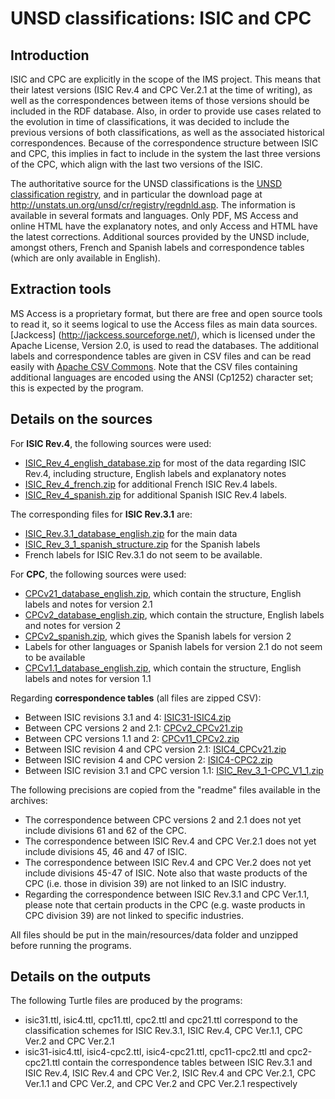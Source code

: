 # UNSD classifications: ISIC and CPC

## Introduction

ISIC and CPC are explicitly in the scope of the IMS project. This means that their latest versions (ISIC Rev.4 and CPC Ver.2.1 at the time of writing), as well as the correspondences between items of those versions should be included in the RDF database. Also, in order to provide use cases related to the evolution in time of classifications, it was decided to include the previous versions of both classifications, as well as the associated historical correspondences. Because of the correspondence structure between ISIC and CPC, this implies in fact to include in the system the last three versions of the CPC, which align with the last two versions of the ISIC.

The authoritative source for the UNSD classifications is the [UNSD classification registry](http://unstats.un.org/unsd/cr/registry/), and in particular the download page at http://unstats.un.org/unsd/cr/registry/regdnld.asp. The information is available in several formats and languages. Only PDF, MS Access and online HTML have the explanatory notes, and only Access and HTML have the latest corrections. Additional sources provided by the UNSD include, amongst others, French and Spanish labels and correspondence tables (which are only available in English).

## Extraction tools

MS Access is a proprietary format, but there are free and open source tools to read it, so it seems logical to use the Access files as main data sources. [Jackcess] (http://jackcess.sourceforge.net/), which is licensed under the Apache License, Version 2.0, is used to read the databases. The additional labels and correspondence tables are given in CSV files and can be read easily with [Apache CSV Commons](https://commons.apache.org/proper/commons-csv/). Note that the CSV files containing additional languages are encoded using the ANSI (Cp1252) character set; this is expected by the program.

## Details on the sources

For **ISIC Rev.4**, the following sources were used:

* [ISIC_Rev_4_english_database.zip](http://unstats.un.org/unsd/cr/registry/regdntransfer.asp?f=135) for most of the data regarding ISIC Rev.4, including structure, English labels and explanatory notes
* [ISIC_Rev_4_french.zip](http://unstats.un.org/unsd/cr/registry/regdntransfer.asp?f=189) for additional French ISIC Rev.4 labels.
* [ISIC_Rev_4_spanish.zip](http://unstats.un.org/unsd/cr/registry/regdntransfer.asp?f=198) for additional Spanish ISIC Rev.4 labels.

The corresponding files for **ISIC Rev.3.1** are:
* [ISIC_Rev.3.1_database_english.zip](http://unstats.un.org/unsd/cr/registry/regdntransfer.asp?f=172) for the main data
* [ISIC_Rev_3_1_spanish_structure.zip](http://unstats.un.org/unsd/cr/registry/regdntransfer.asp?f=105) for the Spanish labels
* French labels for ISIC Rev.3.1 do not seem to be available.

For **CPC**, the following sources were used:

* [CPCv21_database_english.zip](http://unstats.un.org/unsd/cr/registry/regdntransfer.asp?f=287), which contain the structure, English labels and notes for version 2.1
* [CPCv2_database_english.zip](http://unstats.un.org/unsd/cr/registry/regdntransfer.asp?f=235), which contain the structure, English labels and notes for version 2
* [CPCv2_spanish.zip](http://unstats.un.org/unsd/cr/registry/regdntransfer.asp?f=279), which gives the Spanish labels for version 2
* Labels for other languages or Spanish labels for version 2.1 do not seem to be available
* [CPCv1.1_database_english.zip](http://unstats.un.org/unsd/cr/registry/regdntransfer.asp?f=182), which contain the structure, English labels and notes for version 1.1

Regarding **correspondence tables** (all files are zipped CSV):

* Between ISIC revisions 3.1 and 4: [ISIC31-ISIC4.zip](http://unstats.un.org/unsd/cr/registry/regdntransfer.asp?f=121)
* Between CPC versions 2 and 2.1: [CPCv2_CPCv21.zip](http://unstats.un.org/unsd/cr/registry/regdntransfer.asp?f=291)
* Between CPC versions 1.1 and 2: [CPCv11_CPCv2.zip](http://unstats.un.org/unsd/cr/registry/regdntransfer.asp?f=127)
* Between ISIC revision 4 and CPC version 2.1: [ISIC4_CPCv21.zip](http://unstats.un.org/unsd/cr/registry/regdntransfer.asp?f=289)
* Between ISIC revision 4 and CPC version 2: [ISIC4-CPC2.zip](http://unstats.un.org/unsd/cr/registry/regdntransfer.asp?f=261)
* Between ISIC revision 3.1 and CPC version 1.1: [ISIC_Rev_3_1-CPC_V1_1.zip](http://unstats.un.org/unsd/cr/registry/regdntransfer.asp?f=45)

The following precisions are copied from the "readme" files available in the archives:

* The correspondence between CPC versions 2 and 2.1 does not yet include divisions 61 and 62 of the CPC.
* The correspondence between ISIC Rev.4 and CPC Ver.2.1 does not yet include divisions 45, 46 and 47 of ISIC.
* The correspondence between ISIC Rev.4 and CPC Ver.2 does not yet include divisions 45-47 of ISIC. Note also that waste products of the CPC (i.e. those in division 39) are not linked to an ISIC industry.
* Regarding the correspondence between ISIC Rev.3.1 and CPC Ver.1.1, please note that certain products in the CPC (e.g. waste products in CPC division 39) are not linked to specific industries.

All files should be put in the main/resources/data folder and unzipped before running the programs.

## Details on the outputs

The following Turtle files are produced by the programs:

* isic31.ttl, isic4.ttl, cpc11.ttl, cpc2.ttl and cpc21.ttl correspond to the classification schemes for ISIC Rev.3.1, ISIC Rev.4, CPC Ver.1.1, CPC Ver.2 and CPC Ver.2.1
* isic31-isic4.ttl, isic4-cpc2.ttl, isic4-cpc21.ttl, cpc11-cpc2.ttl and cpc2-cpc21.ttl contain the correspondence tables between ISIC Rev.3.1 and ISIC Rev.4, ISIC Rev.4 and CPC Ver.2, ISIC Rev.4 and CPC Ver.2.1, CPC Ver.1.1 and CPC Ver.2, and CPC Ver.2 and CPC Ver.2.1 respectively
